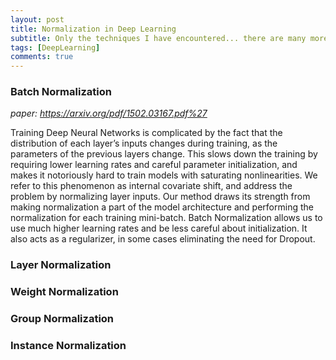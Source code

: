 ```yaml
---
layout: post
title: Normalization in Deep Learning
subtitle: Only the techniques I have encountered... there are many more!
tags: [DeepLearning]
comments: true
---
```


### Batch Normalization<br>
*paper: <https://arxiv.org/pdf/1502.03167.pdf%27>*

Training Deep Neural Networks is complicated by the fact that the distribution of each layer’s inputs changes during training, as the parameters of the previous layers change. This slows down the training by requiring lower learning rates and careful parameter initialization, and makes it notoriously hard to train models with saturating nonlinearities. We refer to this phenomenon as internal covariate shift, and address the problem by normalizing layer inputs. Our method draws its strength from making normalization a part of the model architecture and performing the normalization for each training mini-batch. Batch Normalization allows us to use much higher learning rates and be less careful about initialization. It also acts as a regularizer, in some cases eliminating the need for Dropout.

### Layer Normalization


### Weight Normalization


### Group Normalization


### Instance Normalization
